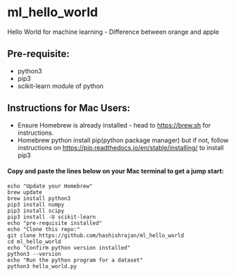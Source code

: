 # ml_hello_world
Hello World for machine learning - Difference between orange and apple

## Pre-requisite:
- python3
- pip3
- scikit-learn module of python


## Instructions for Mac Users:
- Ensure Homebrew is already installed - head to https://brew.sh for instructions.
- Homebrew python install pip(python package manager) but if not, follow instructions on  https://pip.readthedocs.io/en/stable/installing/ to install pip3

#### Copy and paste the lines below on your Mac terminal to get a jump start:

```
echo "Update your Homebrew"
brew update
brew install python3
pip3 install numpy
pip3 install scipy
pip3 install -U scikit-learn
echo "pre-requisite installed"
echo "Clone this repo:"
git clone https://github.com/hashishrajan/ml_hello_world
cd ml_hello_world
echo "Confirm python version installed"
python3 --version
echo "Run the python program for a dataset"
python3 hello_world.py
```
